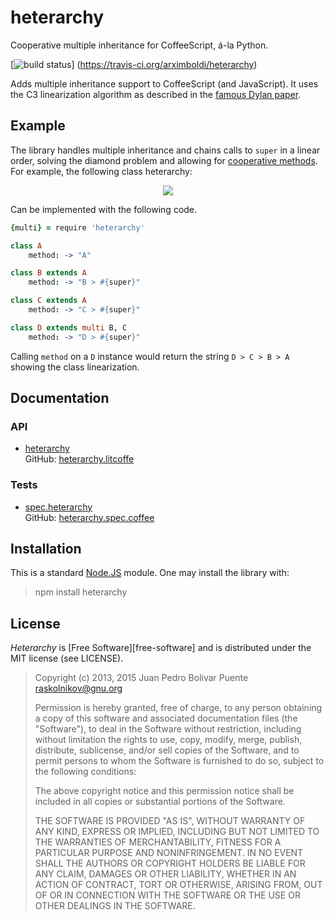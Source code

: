 heterarchy
==========

Cooperative multiple inheritance for CoffeeScript, á-la Python.

[![build status](https://secure.travis-ci.org/arximboldi/heterarchy.svg)]
(https://travis-ci.org/arximboldi/heterarchy)

Adds multiple inheritance support to CoffeeScript (and JavaScript).
It uses the C3 linearization algorithm as described in the [famous
Dylan paper](http://192.220.96.201/dylan/linearization-oopsla96.html).

Example
-------

The library handles multiple inheritance and chains calls to `super`
in a linear order, solving the diamond problem and allowing for
[cooperative methods](http://www.artima.com/weblogs/viewpost.jsp?thread=281127). For
example, the following class heterarchy:

<div style="text-align:center">
  <img src="https://cdn.rawgit.com/arximboldi/heterarchy/master/pic/diamond.svg"/>
</div>

Can be implemented with the following code.

```coffee
{multi} = require 'heterarchy'

class A
    method: -> "A"

class B extends A
    method: -> "B > #{super}"

class C extends A
    method: -> "C > #{super}"

class D extends multi B, C
    method: -> "D > #{super}"
```

Calling `method` on a `D` instance would return the string `D > C > B > A`
showing the class linearization.

Documentation
-------------

### API

* [heterarchy][heterarchy]
  <br/>GitHub: [heterarchy.litcoffe](https://github.com/arximboldi/heterarchy/blob/master/heterarchy.litcoffee)

### Tests

* [spec.heterarchy][spec.heterarchy]
  <br/>GitHub: [heterarchy.spec.coffee](https://github.com/arximboldi/heterarchy/blob/master/spec/heterarchy.spec.coffee)

  [heterarchy]: heterarchy.html
  [spec.heterarchy]: spec/heterarchy.html

Installation
------------

This is a standard [Node.JS](http://nodejs.org) module. One may
install the library with:

> npm install heterarchy

License
-------

*Heterarchy* is [Free Software][free-software] and is distributed
 under the MIT license (see LICENSE).

  [free-sofware]: http://www.gnu.org/philosophy/free-sw.html

> Copyright (c) 2013, 2015 Juan Pedro Bolivar Puente <raskolnikov@gnu.org>
>
> Permission is hereby granted, free of charge, to any person obtaining a copy
> of this software and associated documentation files (the "Software"), to deal
> in the Software without restriction, including without limitation the rights
> to use, copy, modify, merge, publish, distribute, sublicense, and/or sell
> copies of the Software, and to permit persons to whom the Software is
> furnished to do so, subject to the following conditions:
>
> The above copyright notice and this permission notice shall be included in
> all copies or substantial portions of the Software.
>
> THE SOFTWARE IS PROVIDED "AS IS", WITHOUT WARRANTY OF ANY KIND, EXPRESS OR
> IMPLIED, INCLUDING BUT NOT LIMITED TO THE WARRANTIES OF MERCHANTABILITY,
> FITNESS FOR A PARTICULAR PURPOSE AND NONINFRINGEMENT. IN NO EVENT SHALL THE
> AUTHORS OR COPYRIGHT HOLDERS BE LIABLE FOR ANY CLAIM, DAMAGES OR OTHER
> LIABILITY, WHETHER IN AN ACTION OF CONTRACT, TORT OR OTHERWISE, ARISING FROM,
> OUT OF OR IN CONNECTION WITH THE SOFTWARE OR THE USE OR OTHER DEALINGS IN
> THE SOFTWARE.
